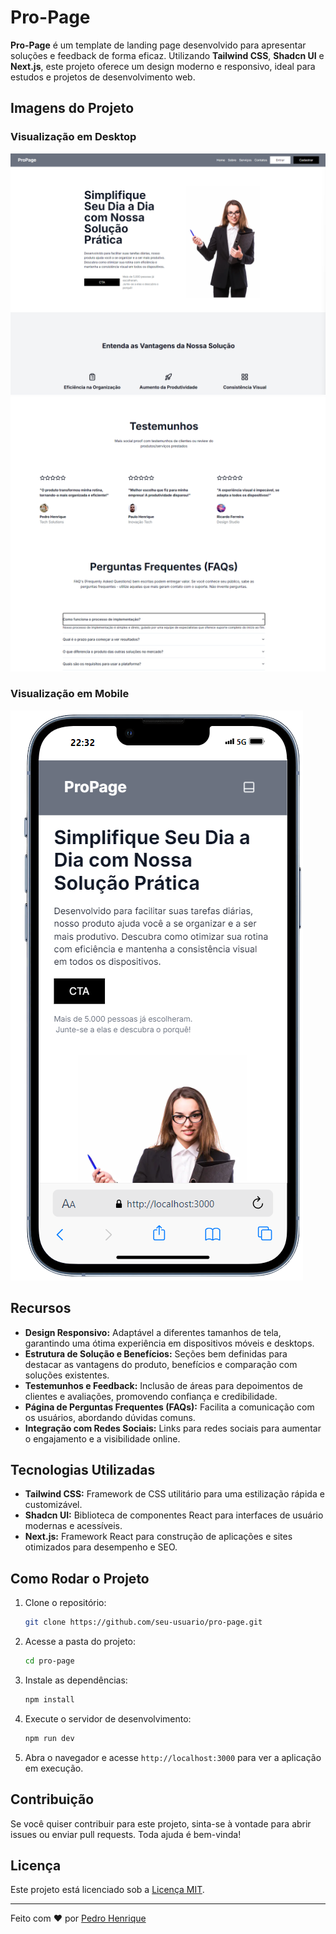 # Pro-Page

**Pro-Page** é um template de landing page desenvolvido para apresentar soluções e feedback de forma eficaz. Utilizando **Tailwind CSS**, **Shadcn UI** e **Next.js**, este projeto oferece um design moderno e responsivo, ideal para estudos e projetos de desenvolvimento web.

## Imagens do Projeto

### Visualização em Desktop
![Desktop View 1](https://github.com/Peedrohenrique/pro-page/blob/main/public/assets/project1.png?raw=true)
![Desktop View 2](https://github.com/Peedrohenrique/pro-page/blob/main/public/assets/project2.png?raw=true)

### Visualização em Mobile
![Mobile View](https://github.com/Peedrohenrique/pro-page/blob/main/public/assets/projectMobile.png)

## Recursos

- **Design Responsivo:** Adaptável a diferentes tamanhos de tela, garantindo uma ótima experiência em dispositivos móveis e desktops.
- **Estrutura de Solução e Benefícios:** Seções bem definidas para destacar as vantagens do produto, benefícios e comparação com soluções existentes.
- **Testemunhos e Feedback:** Inclusão de áreas para depoimentos de clientes e avaliações, promovendo confiança e credibilidade.
- **Página de Perguntas Frequentes (FAQs):** Facilita a comunicação com os usuários, abordando dúvidas comuns.
- **Integração com Redes Sociais:** Links para redes sociais para aumentar o engajamento e a visibilidade online.

## Tecnologias Utilizadas

- **Tailwind CSS:** Framework de CSS utilitário para uma estilização rápida e customizável.
- **Shadcn UI:** Biblioteca de componentes React para interfaces de usuário modernas e acessíveis.
- **Next.js:** Framework React para construção de aplicações e sites otimizados para desempenho e SEO.

## Como Rodar o Projeto

1. Clone o repositório:
    ```bash
    git clone https://github.com/seu-usuario/pro-page.git
    ```

2. Acesse a pasta do projeto:
    ```bash
    cd pro-page
    ```

3. Instale as dependências:
    ```bash
    npm install
    ```

4. Execute o servidor de desenvolvimento:
    ```bash
    npm run dev
    ```

5. Abra o navegador e acesse `http://localhost:3000` para ver a aplicação em execução.

## Contribuição

Se você quiser contribuir para este projeto, sinta-se à vontade para abrir issues ou enviar pull requests. Toda ajuda é bem-vinda!

## Licença

Este projeto está licenciado sob a [Licença MIT](LICENSE).

---

Feito com ❤️ por [Pedro Henrique](https://github.com/Peedrohenrique)